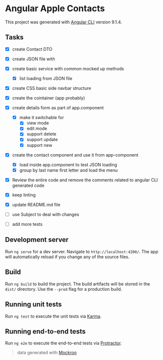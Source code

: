 # Angular Apple Contacts

This project was generated with [Angular CLI](https://github.com/angular/angular-cli) version 9.1.4.

## Tasks
- [x] create Contact DTO
- [x] create JSON file with 
- [x] create basic service with common mocked up methods
  - [x] list loading from JSON file 
- [x] create CSS basic side navbar structure
- [x] create the cointainer (app probably)
- [x] create details form as part of app.component
  - [x] make it switchable for
    - [x] view mode
    - [x] edit mode
    - [x] support delete
    - [x] support update
    - [x] support new
- [x] create the contact component and use it from app-component
  - [x] load inside app.component to test JSON loading
  - [x] group by last name first letter and load the menu
- [x] Review the entire code and remove the comments related to angular CLI generated code
- [x] keep linting
- [x] update README.md file
- [ ] use Subject to deal with changes
- [ ] add more tests



## Development server

Run `ng serve` for a dev server. Navigate to `http://localhost:4200/`. The app will automatically reload if you change any of the source files.

## Build

Run `ng build` to build the project. The build artifacts will be stored in the `dist/` directory. Use the `--prod` flag for a production build.

## Running unit tests

Run `ng test` to execute the unit tests via [Karma](https://karma-runner.github.io).

## Running end-to-end tests

Run `ng e2e` to execute the end-to-end tests via [Protractor](http://www.protractortest.org/).

>
> data generated with [Mockroo](https://mockaroo.com/)
>